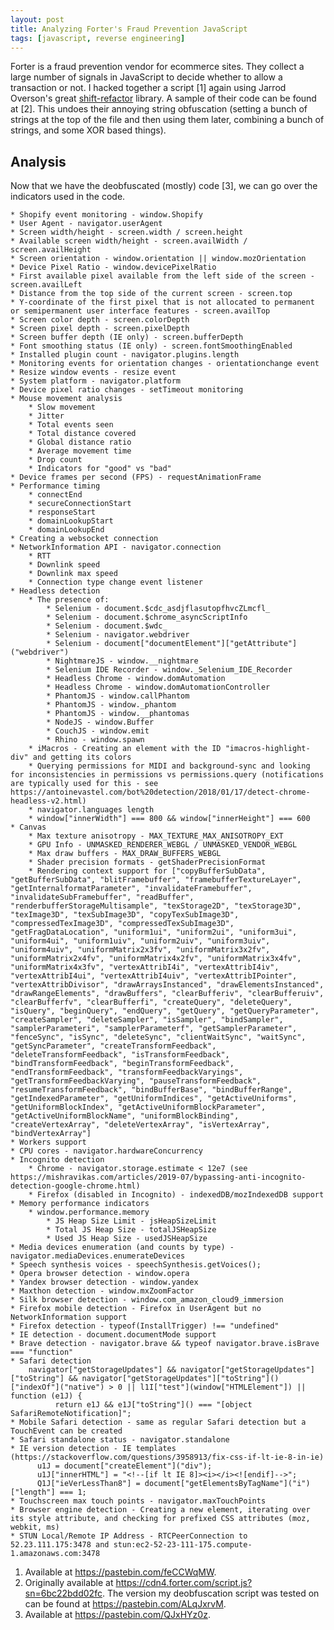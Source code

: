 ```yaml
---
layout: post
title: Analyzing Forter's Fraud Prevention JavaScript
tags: [javascript, reverse engineering]
---
```

Forter is a fraud prevention vendor for ecommerce sites.  They collect a large number of signals in JavaScript to decide whether to allow a transaction or not.  I hacked together a script [1] again using Jarrod Overson's great [shift-refactor](https://github.com/jsoverson/shift-refactor) library.  A sample of their code can be found at [2].  This undoes their annoying string obfuscation (setting a bunch of strings at the top of the file and then using them later, combining a bunch of strings, and some XOR based things).  

## Analysis
Now that we have the deobfuscated (mostly) code [3], we can go over the indicators used in the code.

    * Shopify event monitoring - window.Shopify
    * User Agent - navigator.userAgent
    * Screen width/height - screen.width / screen.height
    * Available screen width/height - screen.availWidth / screen.availHeight
    * Screen orientation - window.orientation || window.mozOrientation
    * Device Pixel Ratio - window.devicePixelRatio
    * First available pixel available from the left side of the screen - screen.availLeft
    * Distance from the top side of the current screen - screen.top
    * Y-coordinate of the first pixel that is not allocated to permanent or semipermanent user interface features - screen.availTop
    * Screen color depth - screen.colorDepth
    * Screen pixel depth - screen.pixelDepth
    * Screen buffer depth (IE only) - screen.bufferDepth
    * Font smoothing status (IE only) - screen.fontSmoothingEnabled
    * Installed plugin count - navigator.plugins.length
    * Monitoring events for orientation changes - orientationchange event
    * Resize window events - resize event
    * System platform - navigator.platform
    * Device pixel ratio changes - setTimeout monitoring
    * Mouse movement analysis
        * Slow movement
        * Jitter
        * Total events seen
        * Total distance covered
        * Global distance ratio
        * Average movement time
        * Drop count
        * Indicators for "good" vs "bad"
    * Device frames per second (FPS) - requestAnimationFrame
    * Performance timing
        * connectEnd
        * secureConnectionStart
        * responseStart
        * domainLookupStart
        * domainLookupEnd
    * Creating a websocket connection
    * NetworkInformation API - navigator.connection
        * RTT
        * Downlink speed
        * Downlink max speed
        * Connection type change event listener
    * Headless detection
        * The presence of:
            * Selenium - document.$cdc_asdjflasutopfhvcZLmcfl_
            * Selenium - document.$chrome_asyncScriptInfo
            * Selenium - document.$wdc_
            * Selenium - navigator.webdriver
            * Selenium - document["documentElement"]["getAttribute"]("webdriver")
            * NightmareJS - window.__nightmare
            * Selenium IDE Recorder - window._Selenium_IDE_Recorder
            * Headless Chrome - window.domAutomation
            * Headless Chrome - window.domAutomationController
            * PhantomJS - window.callPhantom
            * PhantomJS - window._phantom
            * PhantomJS - window.__phantomas
            * NodeJS - window.Buffer
            * CouchJS - window.emit
            * Rhino - window.spawn
        * iMacros - Creating an element with the ID "imacros-highlight-div" and getting its colors
        * Querying permissions for MIDI and background-sync and looking for inconsistencies in permissions vs permissions.query (notifications are typically used for this - see https://antoinevastel.com/bot%20detection/2018/01/17/detect-chrome-headless-v2.html)
        * navigator.languages length
        * window["innerWidth"] === 800 && window["innerHeight"] === 600
    * Canvas
        * Max texture anisotropy - MAX_TEXTURE_MAX_ANISOTROPY_EXT
        * GPU Info - UNMASKED_RENDERER_WEBGL / UNMASKED_VENDOR_WEBGL
        * Max draw buffers - MAX_DRAW_BUFFERS_WEBGL
        * Shader precision formats - getShaderPrecisionFormat
        * Rendering context support for ["copyBufferSubData", "getBufferSubData", "blitFramebuffer", "framebufferTextureLayer", "getInternalformatParameter", "invalidateFramebuffer", "invalidateSubFramebuffer", "readBuffer", "renderbufferStorageMultisample", "texStorage2D", "texStorage3D", "texImage3D", "texSubImage3D", "copyTexSubImage3D", "compressedTexImage3D", "compressedTexSubImage3D", "getFragDataLocation", "uniform1ui", "uniform2ui", "uniform3ui", "uniform4ui", "uniform1uiv", "uniform2uiv", "uniform3uiv", "uniform4uiv", "uniformMatrix2x3fv", "uniformMatrix3x2fv", "uniformMatrix2x4fv", "uniformMatrix4x2fv", "uniformMatrix3x4fv", "uniformMatrix4x3fv", "vertexAttribI4i", "vertexAttribI4iv", "vertexAttribI4ui", "vertexAttribI4uiv", "vertexAttribIPointer", "vertexAttribDivisor", "drawArraysInstanced", "drawElementsInstanced", "drawRangeElements", "drawBuffers", "clearBufferiv", "clearBufferuiv", "clearBufferfv", "clearBufferfi", "createQuery", "deleteQuery", "isQuery", "beginQuery", "endQuery", "getQuery", "getQueryParameter", "createSampler", "deleteSampler", "isSampler", "bindSampler", "samplerParameteri", "samplerParameterf", "getSamplerParameter", "fenceSync", "isSync", "deleteSync", "clientWaitSync", "waitSync", "getSyncParameter", "createTransformFeedback", "deleteTransformFeedback", "isTransformFeedback", "bindTransformFeedback", "beginTransformFeedback", "endTransformFeedback", "transformFeedbackVaryings", "getTransformFeedbackVarying", "pauseTransformFeedback", "resumeTransformFeedback", "bindBufferBase", "bindBufferRange", "getIndexedParameter", "getUniformIndices", "getActiveUniforms", "getUniformBlockIndex", "getActiveUniformBlockParameter", "getActiveUniformBlockName", "uniformBlockBinding", "createVertexArray", "deleteVertexArray", "isVertexArray", "bindVertexArray"]
    * Workers support
    * CPU cores - navigator.hardwareConcurrency
    * Incognito detection
        * Chrome - navigator.storage.estimate < 12e7 (see https://mishravikas.com/articles/2019-07/bypassing-anti-incognito-detection-google-chrome.html)
        * Firefox (disabled in Incognito) - indexedDB/mozIndexedDB support
    * Memory performance indicators
        * window.performance.memory
            * JS Heap Size Limit - jsHeapSizeLimit
            * Total JS Heap Size - totalJSHeapSize
            * Used JS Heap Size - usedJSHeapSize
    * Media devices enumeration (and counts by type) - navigator.mediaDevices.enumerateDevices
    * Speech synthesis voices - speechSynthesis.getVoices();
    * Opera browser detection - window.opera
    * Yandex browser detection - window.yandex
    * Maxthon detection - window.mxZoomFactor
    * Silk browser detection - window.com_amazon_cloud9_immersion
    * Firefox mobile detection - Firefox in UserAgent but no NetworkInformation support
    * Firefox detection - typeof(InstallTrigger) !== "undefined"
    * IE detection - document.documentMode support
    * Brave detection - navigator.brave && typeof navigator.brave.isBrave === "function"
    * Safari detection
        navigator["getStorageUpdates"] && navigator["getStorageUpdates"]["toString"] && navigator["getStorageUpdates"]["toString"]()["indexOf"]("native") > 0 || l1I["test"](window["HTMLElement"]) || function (e1J) {
              return e1J && e1J["toString"]() === "[object SafariRemoteNotification]";
    * Mobile Safari detection - same as regular Safari detection but a TouchEvent can be created
    * Safari standalone status - navigator.standalone
    * IE version detection - IE templates (https://stackoverflow.com/questions/3958913/fix-css-if-lt-ie-8-in-ie)
          u1J = document["createElement"]("div");
          u1J["innerHTML"] = "<!--[if lt IE 8]><i></i><![endif]-->";
          Q1J["ieVerLessThan8"] = document["getElementsByTagName"]("i")["length"] === 1;
    * Touchscreen max touch points - navigator.maxTouchPoints
    * Browser engine detection - Creating a new element, iterating over its style attribute, and checking for prefixed CSS attributes (moz, webkit, ms)
    * STUN Local/Remote IP Address - RTCPeerConnection to 52.23.111.175:3478 and stun:ec2-52-23-111-175.compute-1.amazonaws.com:3478

1. Available at https://pastebin.com/feCCWqMW.
2. Originally available at https://cdn4.forter.com/script.js?sn=6bc22bdd02fc.  The version my deobfuscation script was tested on can be found at https://pastebin.com/ALqJxrvM.
3. Available at https://pastebin.com/QJxHYz0z.
